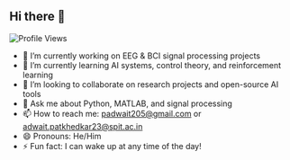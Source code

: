 ## Hi there 👋
![Profile Views](https://komarev.com/ghpvc/?username=adwaitdagitguy&color=orange)
- 🔭 I’m currently working on EEG & BCI signal processing projects  
- 🌱 I’m currently learning AI systems, control theory, and reinforcement learning  
- 👯 I’m looking to collaborate on research projects and open-source AI tools  
- 💬 Ask me about Python, MATLAB, and signal processing  
- 📫 How to reach me: padwait205@gmail.com  or adwait.patkhedkar23@spit.ac.in
- 😄 Pronouns: He/Him  
- ⚡ Fun fact: I can wake up at any time of the day! 

